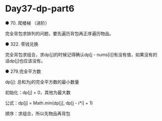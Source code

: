 # Day37-dp-part6

● 70. 爬楼梯 （进阶）

完全背包求排列的问题，要先遍历背包再正序遍历物品。

● 322. 零钱兑换 

完全背包求组合，求dp[j]的时候记得确认dp[j - nums[i]]有没有值，如果没有的话dp[j]也应该没有。

● 279.完全平方数 

dp[j]: 总和为j的完全平方数的最小数量

初始化：dp[j] = 0，其他为最大数

公式：dp[j] = Math.min(dp[j], dp[j - i*i] + 1)

顺序：求组合，所以先物品再背包
